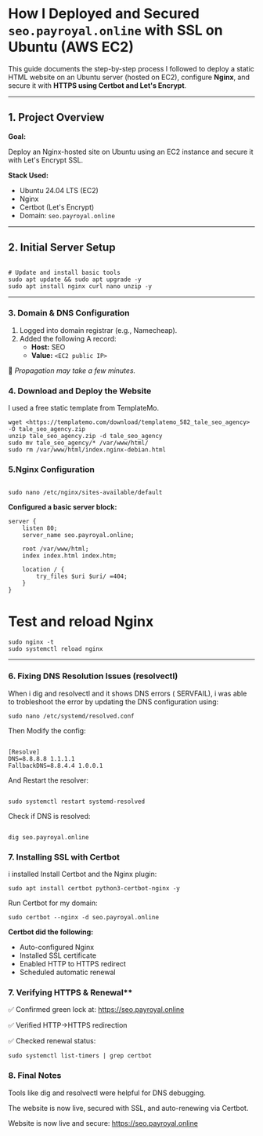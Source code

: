 # How I Deployed and Secured `seo.payroyal.online` with SSL on Ubuntu (AWS EC2)

This guide documents the step-by-step process I followed to deploy a static HTML website on an Ubuntu server (hosted on EC2), configure **Nginx**, and secure it with **HTTPS using Certbot and Let's Encrypt**.

---

## 1. Project Overview

**Goal:**

Deploy an Nginx-hosted site on Ubuntu using an EC2 instance and secure it with Let's Encrypt SSL.

**Stack Used:**

- Ubuntu 24.04 LTS (EC2)
- Nginx
- Certbot (Let's Encrypt)
- Domain: `seo.payroyal.online`

---

## 2. Initial Server Setup

```

# Update and install basic tools
sudo apt update && sudo apt upgrade -y
sudo apt install nginx curl nano unzip -y

```

---

### 3.  Domain & DNS Configuration

1. Logged into domain registrar (e.g., Namecheap).
2. Added the following A record:
    - **Host:** SEO
    - **Value:** `<EC2 public IP>`

📝 *Propagation may take a few minutes.*

### **4. Download and Deploy the Website**

I used a free static template from TemplateMo.

```
wget <https://templatemo.com/download/templatemo_582_tale_seo_agency> -O tale_seo_agency.zip
unzip tale_seo_agency.zip -d tale_seo_agency
sudo mv tale_seo_agency/* /var/www/html/
sudo rm /var/www/html/index.nginx-debian.html 
```

### 5.Nginx Configuration

```

sudo nano /etc/nginx/sites-available/default

```

**Configured a basic server block:**

```
server {
    listen 80;
    server_name seo.payroyal.online;

    root /var/www/html;
    index index.html index.htm;

    location / {
        try_files $uri $uri/ =404;
    }
}

```
# Test and reload Nginx

```
sudo nginx -t
sudo systemctl reload nginx

```

---

### 6. Fixing DNS Resolution Issues (resolvectl)

When i dig and resolvectl and it  shows DNS errors ( SERVFAIL), i was able to trobleshoot the error by updating the DNS configuration using:

```
sudo nano /etc/systemd/resolved.conf
```

Then Modify the config:

```

[Resolve]
DNS=8.8.8.8 1.1.1.1
FallbackDNS=8.8.4.4 1.0.0.1
```

And Restart the resolver:

```

sudo systemctl restart systemd-resolved
```

Check if DNS is resolved:

```

dig seo.payroyal.online

```

### 7. Installing SSL with Certbot

i installed Install Certbot and the Nginx plugin:

```
sudo apt install certbot python3-certbot-nginx -y
```

Run Certbot for my domain:

```
sudo certbot --nginx -d seo.payroyal.online
```

**Certbot did the following:**

- Auto-configured Nginx
- Installed SSL certificate
- Enabled HTTP to HTTPS redirect
- Scheduled automatic renewal

### 7. Verifying HTTPS & Renewal**

✅ Confirmed green lock at: https://seo.payroyal.online

✅ Verified HTTP→HTTPS redirection

✅ Checked renewal status:

```
sudo systemctl list-timers | grep certbot
```

### 8. Final Notes

Tools like dig and resolvectl were helpful for DNS debugging.

The website is now live, secured with SSL, and auto-renewing via Certbot.

Website is now live and secure: https://seo.payroyal.online

